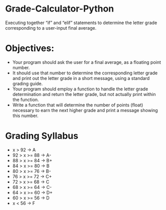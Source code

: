 # Grade-Calculator-Python
Executing together “if” and “elif” statements to determine the letter grade corresponding to a user-input final average. 


# Objectives:
- Your program should ask the user for a final average, as a floating point number.
- It should use that number to determine the corresponding letter grade and print out the letter grade in a short message, using a standard grading guide.
- Your program should employ a function to handle the letter grade determination and return the letter grade, but not actually print within the function.
- Write a function that will determine the number of points (float) necessary to earn the next higher grade and print a message showing this number. 

# Grading Syllabus
- x > 92  -> A 
- 92 > x >= 88 -> A- 
- 88 > x >= 84 -> B+ 
- 84 > x >= 80 -> B 
- 80 > x >= 76 -> B-
- 76 > x >= 72 -> C+
- 72 > x >= 68 -> C
- 68 > x >= 64 -> C-
- 64 > x >= 60 -> D+
- 60 > x >= 56 -> D
- x < 56  -> F 
